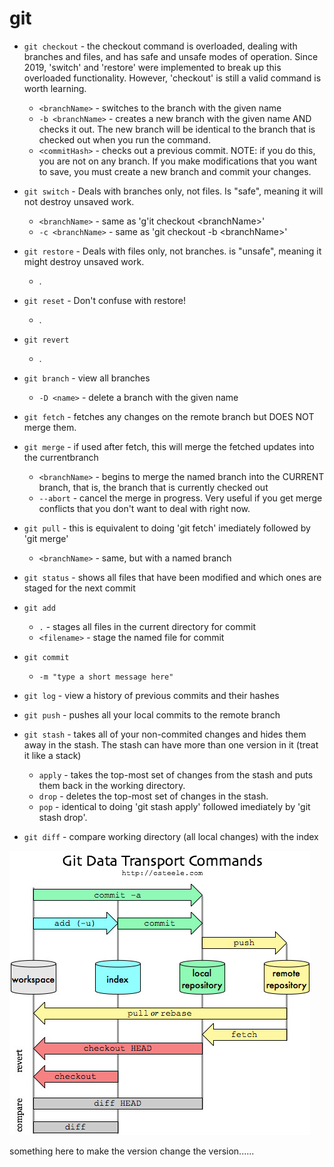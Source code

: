 # git

- `git checkout` - the checkout command is overloaded, dealing with branches and files, and has safe and unsafe modes of operation.  Since 2019, 'switch' and 'restore' were implemented to break up this overloaded functionality.  However, 'checkout' is still a valid command is worth learning.
  - `<branchName>` - switches to the branch with the given name
  - `-b <branchName>` - creates a new branch with the given name AND checks it out. The new branch will be identical to the branch that is checked out when you run the command.
  - `<commitHash>` - checks out a previous commit. NOTE: if you do this, you are not on any branch.  If you make modifications that you want to save, you must create a new branch and commit your changes.

- `git switch` -  Deals with branches only, not files.  Is "safe", meaning it will not destroy unsaved work.
  - `<branchName>` - same as 'g'it checkout \<branchName\>'
  - `-c <branchName>` - same as 'git checkout -b \<branchName\>'

- `git restore` - Deals with files only, not branches. is "unsafe", meaning it might destroy unsaved work.
  - .

- `git reset`  - Don't confuse with restore!
  - .

- `git revert`
  - .

- `git branch` - view all branches
  - `-D <name>` - delete a branch with the given name
- `git fetch` - fetches any changes on the remote branch but DOES NOT merge them.
  
- `git merge` - if used after fetch, this will merge the fetched updates into the currentbranch
  - `<branchName>` - begins to merge the named branch into the CURRENT branch, that is, the branch that is currently checked out
  - `--abort` - cancel the merge in progress.  Very useful if you get merge conflicts that you don't want to deal with right now.
- `git pull` - this is equivalent to doing 'git fetch' imediately followed by 'git merge'
  - `<branchName>` - same, but with a named branch

- `git status` - shows all files that have been modified and which ones are staged for the next commit

- `git add`
  - `.` - stages all files in the current directory for commit
  - `<filename>` - stage the named file for commit
  
- `git commit`
  - `-m "type a short message here"`

- `git log` - view a history of previous commits and their hashes

- `git push` - pushes all your local commits to the remote branch

- `git stash` - takes all of your non-commited changes and hides them away in the stash.  The stash can have more than one version in it (treat it like a stack)
  - `apply` - takes the top-most set of changes from the stash and puts them back in the working directory.
  - `drop` - deletes the top-most set of changes in the stash.
  - `pop` - identical to doing 'git stash apply' followed imediately by 'git stash drop'.

- `git diff` - compare working directory (all local changes) with the index

![git data transport commands](./git_data_transport_commands.jpg)



something here to make the version change the version......